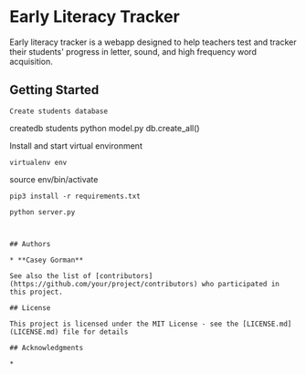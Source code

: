 # Early Literacy Tracker

Early literacy tracker is a webapp designed to help teachers test and tracker their students' progress in letter, sound, and high frequency word acquisition.

## Getting Started

```
Create students database

```
createdb students
python model.py 
db.create_all()

Install and start virtual environment

```
virtualenv env
```

source env/bin/activate

```
pip3 install -r requirements.txt
```
```
python server.py



## Authors

* **Casey Gorman**

See also the list of [contributors](https://github.com/your/project/contributors) who participated in this project.

## License

This project is licensed under the MIT License - see the [LICENSE.md](LICENSE.md) file for details

## Acknowledgments

* 
